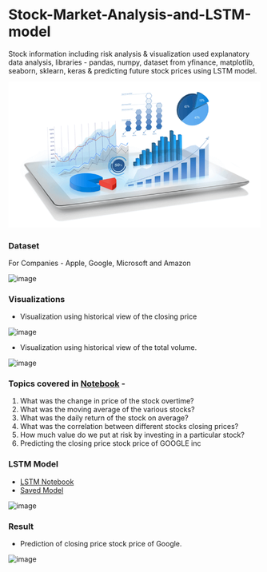 # Stock-Market-Analysis-and-LSTM-model
Stock information including risk analysis &amp; visualization used explanatory data analysis, libraries - pandas,  numpy, dataset from yfinance, matplotlib, seaborn, sklearn, keras &amp; predicting future stock prices using  LSTM model.


![image](https://raw.githubusercontent.com/vg11072001/Stock-Market-Analysis-and-LSTM-model/2ed8a9c71d95c5fc960e6eac25954be94f2884f7/55.png)


### Dataset
For Companies - Apple, Google, Microsoft and Amazon

![image](https://user-images.githubusercontent.com/67424390/180344043-924dfe2c-6f15-4069-a7a9-c3cffacf1838.png)


### Visualizations 
* Visualization using historical view of the closing price

![image](https://user-images.githubusercontent.com/67424390/180344385-cb205667-ffbc-4f51-b0c6-efaf20bf0ab9.png)

* Visualization using historical view of the total volume.

![image](https://user-images.githubusercontent.com/67424390/180344569-1d01f661-2035-4e82-9781-a59c54fdf2f8.png)


### Topics covered in [Notebook](https://github.com/vg11072001/Stock-Market-Analysis-and-LSTM-model/blob/main/smanalysis.ipynb) -
1.  What was the change in price of the stock overtime?
2.  What was the moving average of the various stocks?
3.  What was the daily return of the stock on average?
4.  What was the correlation between different stocks closing prices?
5.  How much value do we put at risk by investing in a particular stock?
6.  Predicting the closing price stock price of GOOGLE inc


### LSTM Model 
* [LSTM Notebook](https://github.com/vg11072001/Stock-Market-Analysis-and-LSTM-model/blob/main/lstm_model.ipynb)
* [Saved Model](https://github.com/vg11072001/Stock-Market-Analysis-and-LSTM-model/blob/main/keras_model.h5)

![image](https://user-images.githubusercontent.com/67424390/180345867-f3831bd2-6ee6-4b07-9753-82b817f229cc.png)


### Result 

* Prediction of closing price stock price of Google.

![image](https://user-images.githubusercontent.com/67424390/180346649-86648d26-3809-416d-aefd-a662e03443c2.png)

